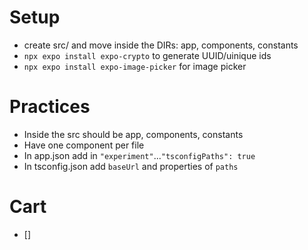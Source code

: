 # Setup
- create src/ and move inside the DIRs: app, components, constants
- `npx expo install expo-crypto` to generate UUID/uinique ids
- `npx expo install expo-image-picker` for image picker

# Practices
- Inside the src should be app, components, constants
- Have one component per file
- In app.json add in `"experiment"`...`"tsconfigPaths": true`
- In tsconfig.json add `baseUrl` and properties of `paths`

# Cart
- []